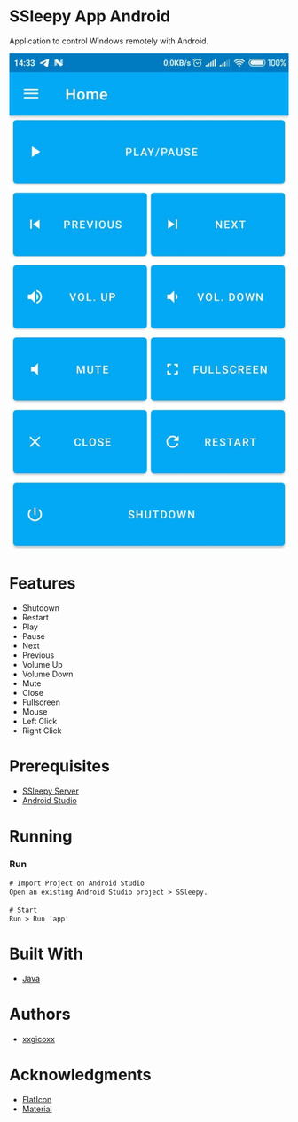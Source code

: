 # SSleepy App Android
Application to control Windows remotely with Android.

<p align="center">
  <img src="assets/imgs/sslepy.jpg">
</p>

# Features
* Shutdown
* Restart
* Play
* Pause
* Next
* Previous
* Volume Up
* Volume Down
* Mute
* Close
* Fullscreen
* Mouse
* Left Click
* Right Click

# Prerequisites
* [SSleepy Server](https://github.com/xxgicoxx/ssleepy-server)
* [Android Studio](https://developer.android.com/studio/?gclid=CjwKCAjwzIH7BRAbEiwAoDxxTlrgZkmyizEw2L4qu6vmLIn4teX-87ir1-rnV_lOYI8Pfj6X65JOfBoCMBIQAvD_BwE&gclsrc=aw.ds)

# Running
### Run
````
# Import Project on Android Studio
Open an existing Android Studio project > SSleepy.

# Start
Run > Run 'app'
````

# Built With
* [Java](https://www.java.com/pt_BR/)

# Authors
* [xxgicoxx](https://github.com/xxgicoxx)

# Acknowledgments
* [FlatIcon](https://www.flaticon.com/)
* [Material](https://material.io/resources/icons/)